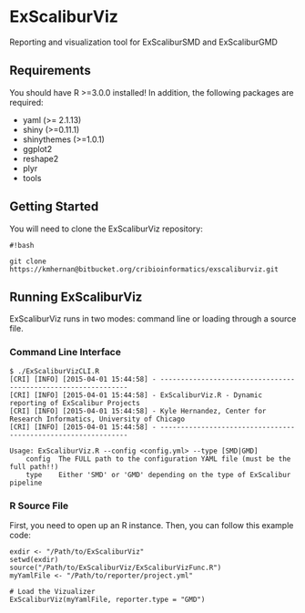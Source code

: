 ExScaliburViz
=============

Reporting and visualization tool for ExScaliburSMD and ExScaliburGMD

## Requirements

You should have R >=3.0.0 installed! In addition, the following packages are required:

* yaml (>= 2.1.13)
* shiny (>=0.11.1)
* shinythemes (>=1.0.1)
* ggplot2
* reshape2
* plyr
* tools

## Getting Started

You will need to clone the ExScaliburViz repository:

```
#!bash

git clone https://kmhernan@bitbucket.org/cribioinformatics/exscaliburviz.git
```


## Running ExScaliburViz

ExScaliburViz runs in two modes: command line or loading through a source file.

### Command Line Interface

```
$ ./ExScaliburVizCLI.R 
[CRI] [INFO] [2015-04-01 15:44:58] - --------------------------------------------------------------
[CRI] [INFO] [2015-04-01 15:44:58] - ExScaliburViz.R - Dynamic reporting of ExScalibur Projects
[CRI] [INFO] [2015-04-01 15:44:58] - Kyle Hernandez, Center for Research Informatics, University of Chicago
[CRI] [INFO] [2015-04-01 15:44:58] - --------------------------------------------------------------

Usage: ExScaliburViz.R --config <config.yml> --type [SMD|GMD]
	config	The FULL path to the configuration YAML file (must be the full path!!)
	type	Either 'SMD' or 'GMD' depending on the type of ExScalibur pipeline
```


### R Source File

First, you need to open up an R instance. Then, you can follow this example code:

```
exdir <- "/Path/to/ExScaliburViz"
setwd(exdir)
source("/Path/to/ExScaliburViz/ExScaliburVizFunc.R")
myYamlFile <- "/Path/to/reporter/project.yml"

# Load the Vizualizer
ExScaliburViz(myYamlFile, reporter.type = "GMD")
```